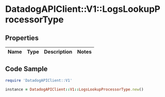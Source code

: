 # DatadogAPIClient::V1::LogsLookupProcessorType

## Properties

Name | Type | Description | Notes
------------ | ------------- | ------------- | -------------

## Code Sample

```ruby
require 'DatadogAPIClient::V1'

instance = DatadogAPIClient::V1::LogsLookupProcessorType.new()
```


